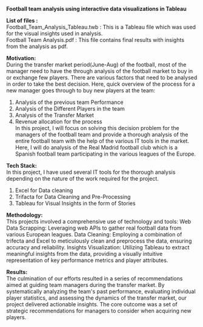 
<b>Football team analysis using interactive data visualizations in Tableau </b>

<b>List of files : </b> <br>
Football_Team_Analysis_Tableau.twb : This is a Tableau file which was used for the visual insights used in analysis. <br>
Football Team Analysis.pdf : This file contains final results with insights from the analysis as pdf.<br>

<b>Motivation: </b><br>
During the transfer market period(June-Aug) of the football, most of the manager need to 
have the through analysis of the football market to buy in or exchange few players. There are 
various factors that need to be analysed in order to take the best decision. Here, quick 
overview of the process for a new manager goes through to buy new players at the team:  <br>
1. Analysis of the previous team Performance <br>
2. Analysis of the Different Players in the team <br>
3. Analysis of the Transfer Market<br>
4. Revenue allocation for the process<br>
In this project, I will focus on solving this decision problem for the managers of the football 
team and provide a thorough analysis of the entire football team with the help of the various 
IT tools in the market. Here, I will do analysis of the Real Madrid football club which is a 
Spanish football team participating in the various leagues of the Europe.

<b>Tech Stack: </b><br>
In this project, I have used several IT tools for the thorough analysis depending on the nature 
of the work required for the project.
1. Excel for Data cleaning  <br>
2. Trifacta for Data Cleaning and Pre-Processing <br>
3. Tableau for Visual Insights in the form of Stories <br>

<b>Methodology: </b><br>
This projects involved a comprehensive use of technology and tools:
Web Data Scrapping: Leveraging web APIs to gather real football data from various European leagues.
Data Cleaning: Employing a combination of trifecta and Excel to meticulously clean and preprocess the data, ensuring accuracy and reliability.
Insights Visualization: Utilizing Tableau to extract meaningful insights from the data, providing a visually intuitive representation of key performance metrics and player attributes.

<b>Results:</b><br>
The culmination of our efforts resulted in a series of recommendations aimed at guiding team managers during the transfer market.
By systematically analyzing the team's past performance, evaluating individual player statistics, and assessing the dynamics of the transfer market, our project delivered actionable insights. 
The core outcome was a set of strategic recommendations for managers to consider when acquiring new players.

